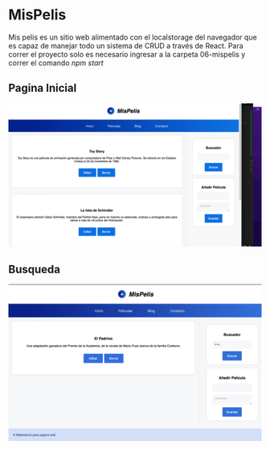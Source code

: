 # MisPelis
Mis pelis es un sitio web alimentado con el localstorage del navegador que es capaz de manejar todo un sistema de CRUD a través de React. Para correr el proyecto solo es necesario ingresar a la carpeta 06-mispelis y correr el comando *npm start*

## Pagina Inicial

![PaginaInicial](./screenshots/screen1.png)

## Busqueda

![Busqueda](./screenshots/screen2.png)
